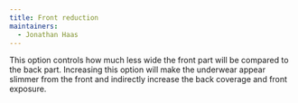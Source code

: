 ```yaml
---
title: Front reduction
maintainers:
  - Jonathan Haas
---
```


This option controls how much less wide the front part will be compared to the back part. Increasing this option will make the underwear appear slimmer from the front and indirectly increase the back coverage and front exposure.
